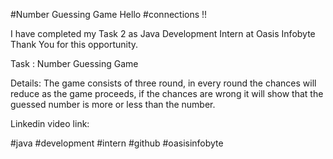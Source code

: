 #Number Guessing Game
Hello #connections !!

I have completed my Task 2 as Java Development Intern at Oasis Infobyte Thank You for this opportunity.

Task : Number Guessing Game

Details: The game consists of three round, in every round the chances will reduce as the game proceeds, if the chances are wrong it will show that the guessed number is more or less than the number.

Linkedin video link:

#java #development #intern #github #oasisinfobyte
